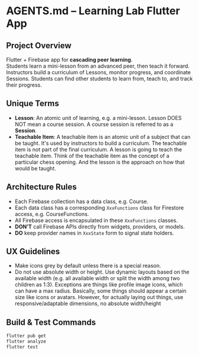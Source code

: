 # AGENTS.md – Learning Lab Flutter App

## Project Overview
Flutter + Firebase app for **cascading peer learning**.  
Students learn a mini-lesson from an advanced peer, then teach it forward.
Instructors build a curriculum of Lessons, monitor progress, and coordinate Sessions.
Students can find other students to learn from, teach to, and track their progress.

## Unique Terms
- **Lesson**: An atomic unit of learning, e.g. a mini-lesson. Lesson DOES NOT mean a course session. A course session is referred to as a **Session**.
- **Teachable Item**: A teachable item is an atomic unit of a subject that can be taught. It's used by instructors to build a curriculum. The teachable item is not part of the final curriculum. A lesson is going to teach the teachable item. Think of the teachable item as the concept of a particular chess opening. And the lesson is the approach on how that would be taught.

## Architecture Rules
- Each Firebase collection has a data class, e.g. Course.
- Each data class has a corresponding `XxxFunctions` class for Firestore access, e.g. CourseFunctions.
- All Firebase access is encapsulated in these `XxxFunctions` classes.
- **DON’T** call Firebase APIs directly from widgets, providers, or models.
- **DO** keep provider names in `XxxState` form to signal state holders.

## UX Guidelines
- Make icons grey by default unless there is a special reason.
- Do not use absolute width or height. Use dynamic layouts based on the available width (e.g. all available width or split the width among two children as 1:3). Exceptions are things like profile image icons, which can have a max radius. Basically, some things should appear a certain size like icons or avatars. However, for actually laying out things, use responsive/adaptable dimensions, no absolute width/height

## Build & Test Commands
```bash
flutter pub get
flutter analyze
flutter test

